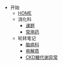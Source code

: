 - 开始
	- [HOME](/README.md) 
	- 消化科
		- [课题](/docs/课题.md)
		- [常用药](/docs/消化科常用药.md)	
	- 轮转笔记
		- [脑病科](/docs/脑病科.md)
		- [电解质](/docs/电解质.md)
		- [CKD糖代谢异常](/docs/CKD糖代谢异常.md)
	